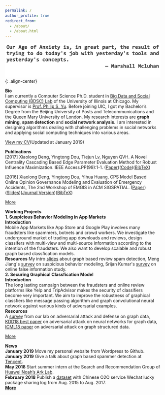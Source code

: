 ```yaml
---
permalink: /
author_profile: true
redirect_from: 
  - /about/
  - /about.html
---
```


![quote](/images/quote.png){: .align-center}

**Bio**  
I am currently a Computer Science Ph.D. student in [Big Data and Social Computing (BDSC) Lab](https://bdsc.lab.uic.edu/) of the University of Illinois at Chicago. My supervisor is [Prof. Philip S. Yu](https://www.cs.uic.edu/PSYu/). Before joining UIC, I got my Bachelor’s Degree from the Beijing University of Posts and Telecommunications and the Queen Mary University of London. My research interests are **graph mining**, **spam detection** and **social network analysis**. I am interested in designing algorithms dealing with challenging problems in social networks and applying social computing techniques into various areas.

[View my CV](http://ytongdou.com/files/The%20CV%20of%20Yingtong%20Dou.pdf)(Updated at January 2019)

**Publications**  
\[2017\] Xiaolong Deng, Yingtong Dou, Tiejun Lv, Nguyen QVH. A Novel Centrality Cascading Based Edge Parameter Evaluation Method for Robust Influence Maximization. IEEE Access.PP(99):1-1. ([Paper](http://ytongdou.com/files/A%20Novel%20Centrality%20Cascading%20Based%20Edge%20Parameter%20Evaluation%20Method%20for%20Robust%20Influence%20Maximization.pdf))([Code](https://github.com/YingtongDou/Centrality-Influence-Maximization))([BibTeX](http://ytongdou.com/files/bib2.txt))

\[2016\] Xiaolong Deng, Yingtong Dou, Yihua Huang, CPS Model Based Online Opinion Governance Modeling and Evaluation of Emergency Accidents, The 2nd Workshop of EMGIS in ACM SIGSPATIAL. ([Paper](http://ytongdou.com/files/CPS%20model%20based%20online%20opinion%20governance%20modeling%20and%20evaluation%20of%20emergency%20accidents.pdf))([Slides](http://ytongdou.com/files/CPS%20Model%20based%20opinion.pdf))([Journal Version](http://ytongdou.com/files/Efficient%20CPS%20model%20based%20online%20opinion%20governance%20modeling%20and%20evaluation%20for%20emergency%20accidents.pdf))([BibTeX](http://ytongdou.com/files/bib1.txt))

[More](http://ytongdou.com/publications)

**Working Projects**  
**1. Suspicious Behavior Modeling in App Markets**  
**Introduction**  
Mobile App Markets like App Store and Google Play involves many fraudsters like spammers, botnets and crowd workers. We investigate the underground market of trading app downloads and reviews, design classifers with multi-view and multi-source information according to the intention of the fraudsters. We also want to develop scalable and robust graph based classfication models.  
**Resources**
My intro [slides](http://ytongdou.com/files/Review%20Spam%20Detection.pdf) about graph based review spam detection, Meng Jiang's [survey](http://www.meng-jiang.com/pubs/survey-suspicious-issi16/survey-suspicious-issi16-paper.pdf) on suspicious behavior modeling, Srijan Kumar's [survey](https://arxiv.org/abs/1804.08559) on online false information study.  
**2. Securing Graphical Classfication Model**  
**Introduction**  
The long lasting campaign between the fraudsters and online review platforms like Yelp and TripAdvisor makes the security of classifiers become very important. We aim to improve the robustness of  graphical classfiers like message passing algorithm and graph convolutional neural network against various kinds of adversarial examples.  
**Resources**  
A [survey](https://arxiv.org/abs/1812.10528) from our lab on adversarial attack and defense on graph data, [KDD18 best paper](https://www.kixlab.org/courses/i2r/resource/review_paper/Adversarial_Attacks_on_neural_Networks_for_Graph_Data_Zugner.pdf) on adversarial attack on neural networks for graph data, [ICML18 paper](https://arxiv.org/pdf/1806.02371.pdf) on adversarial attack on graph structured data.

[More](http://ytongdou.com/projects)

**News**  
**January 2019** Move my personal website from Wordpress to Github.  
**January 2019** Give a talk about graph based spammer detection at [Tencent](https://beacon.qq.com).  
**May 2018** Start summer intern at the Search and Recommendation Group of [Huawei Noah’s Ark Lab](http://www.noahlab.com.hk/#/home).  
**February 2018** Publish a [dataset](http://ytongdou.com/blogs/2017/02/wechat-lucky-package/) with Chinese O2O service Wechat lucky package sharing log from Aug. 2015 to Aug. 2017.  
**[More](http://ytongdou.com/news/)**
